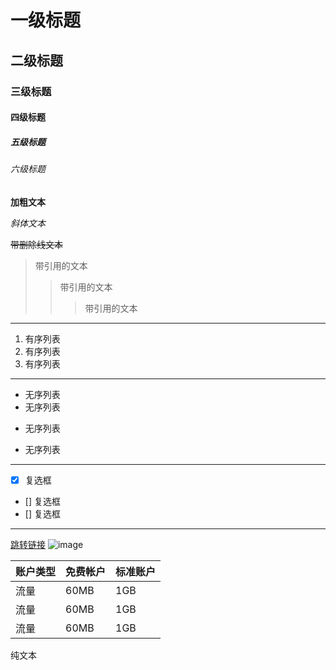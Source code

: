 <!-- markdown语法 -->
# 一级标题
## 二级标题
### 三级标题
#### 四级标题
##### 五级标题
###### 六级标题

**加粗文本**

*斜体文本*

~~带删除线文本~~

>带引用的文本
>>带引用的文本
>>>带引用的文本

---

1. 有序列表
2. 有序列表
3. 有序列表

***
* 无序列表
* 无序列表
- 无序列表
+ 无序列表

***

* [x] 复选框
* [] 复选框
* [] 复选框

***
[跳转链接](https://www.baidu.com/)
![image](https://www.baidu.com/s?wd=%e4%b8%ad%e5%9b%bd%e8%88%aa%e5%a4%a9%e6%97%a5&sa=ire_dl_gh_logo&rsv_dl=igh_logo_pc '图片的title')

| 账户类型 | 免费帐户 | 标准账户 |
| --- | --- | --- |
| 流量 | 60MB | 1GB |
| 流量 | 60MB | 1GB |
| 流量 | 60MB | 1GB |

纯文本
